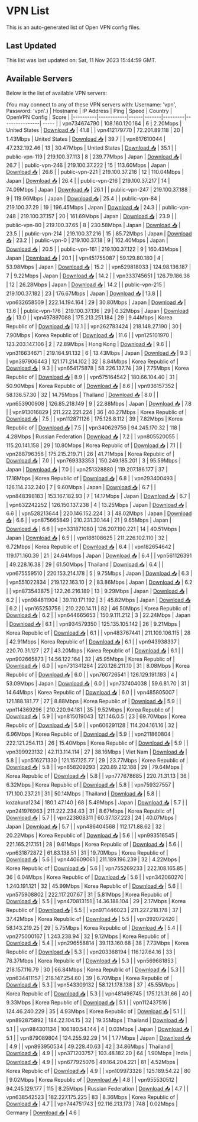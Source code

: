 # VPN List

This is an auto-generated list of Open VPN config files.

## Last Updated

This list was last updated on: Sat, 11 Nov 2023 15:44:59 GMT.

## Available Servers

Below is the list of available VPN servers:

(You may connect to any of these VPN servers with: Username: 'vpn', Password: 'vpn'.)
| Hostname | IP Address | Ping | Speed | Country | OpenVPN Config | Score |
|----------|------------|------|-------|---------|----------------| ----- |
| vpn734674790 | 108.160.120.164 | 6 | 2.20Mbps | United States | [Download 📥](./configs/server_0_US.ovpn) | 41.8 |
| vpn412179770 | 72.201.89.118 | 20 | 1.43Mbps | United States | [Download 📥](./configs/server_1_US.ovpn) | 39.7 |
| vpn817610044 | 47.232.192.46 | 13 | 30.47Mbps | United States | [Download 📥](./configs/server_2_US.ovpn) | 35.1 |
| public-vpn-119 | 219.100.37.113 | 8 | 239.77Mbps | Japan | [Download 📥](./configs/server_3_JP.ovpn) | 26.7 |
| public-vpn-246 | 219.100.37.222 | 15 | 113.60Mbps | Japan | [Download 📥](./configs/server_4_JP.ovpn) | 26.6 |
| public-vpn-221 | 219.100.37.218 | 12 | 110.04Mbps | Japan | [Download 📥](./configs/server_5_JP.ovpn) | 26.4 |
| public-vpn-216 | 219.100.37.217 | 14 | 74.09Mbps | Japan | [Download 📥](./configs/server_6_JP.ovpn) | 26.1 |
| public-vpn-247 | 219.100.37.188 | 9 | 119.96Mbps | Japan | [Download 📥](./configs/server_7_JP.ovpn) | 25.4 |
| public-vpn-84 | 219.100.37.29 | 19 | 196.45Mbps | Japan | [Download 📥](./configs/server_8_JP.ovpn) | 24.3 |
| public-vpn-248 | 219.100.37.157 | 20 | 161.69Mbps | Japan | [Download 📥](./configs/server_9_JP.ovpn) | 23.9 |
| public-vpn-80 | 219.100.37.65 | 8 | 230.58Mbps | Japan | [Download 📥](./configs/server_10_JP.ovpn) | 23.5 |
| public-vpn-214 | 219.100.37.216 | 15 | 85.72Mbps | Japan | [Download 📥](./configs/server_11_JP.ovpn) | 23.2 |
| public-vpn-0 | 219.100.37.18 | 9 | 162.40Mbps | Japan | [Download 📥](./configs/server_12_JP.ovpn) | 20.5 |
| public-vpn-161 | 219.100.37.122 | 9 | 160.43Mbps | Japan | [Download 📥](./configs/server_13_JP.ovpn) | 20.1 |
| vpn451755087 | 59.129.80.180 | 4 | 53.98Mbps | Japan | [Download 📥](./configs/server_14_JP.ovpn) | 15.2 |
| vpn529818033 | 124.98.136.187 | 7 | 9.22Mbps | Japan | [Download 📥](./configs/server_15_JP.ovpn) | 14.2 |
| vpn333745651 | 126.79.186.36 | 12 | 26.28Mbps | Japan | [Download 📥](./configs/server_16_JP.ovpn) | 14.2 |
| public-vpn-215 | 219.100.37.182 | 23 | 176.67Mbps | Japan | [Download 📥](./configs/server_17_JP.ovpn) | 13.8 |
| vpn632658509 | 222.14.194.164 | 29 | 30.80Mbps | Japan | [Download 📥](./configs/server_18_JP.ovpn) | 13.6 |
| public-vpn-176 | 219.100.37.136 | 29 | 0.32Mbps | Japan | [Download 📥](./configs/server_19_JP.ovpn) | 13.0 |
| vpn497897088 | 175.213.251.184 | 29 | 9.44Mbps | Korea Republic of | [Download 📥](./configs/server_20_KR.ovpn) | 12.1 |
| vpn262783424 | 218.148.27.190 | 30 | 7.90Mbps | Korea Republic of | [Download 📥](./configs/server_21_KR.ovpn) | 11.6 |
| vpn125101970 | 123.203.147.106 | 2 | 72.89Mbps | Hong Kong | [Download 📥](./configs/server_22_HK.ovpn) | 9.6 |
| vpn316634671 | 219.164.91.132 | 6 | 13.43Mbps | Japan | [Download 📥](./configs/server_23_JP.ovpn) | 9.3 |
| vpn397906443 | 121.171.214.102 | 32 | 8.84Mbps | Korea Republic of | [Download 📥](./configs/server_24_KR.ovpn) | 9.3 |
| vpn654175878 | 58.226.137.74 | 39 | 7.75Mbps | Korea Republic of | [Download 📥](./configs/server_25_KR.ovpn) | 8.9 |
| vpn575164542 | 180.66.104.40 | 31 | 50.90Mbps | Korea Republic of | [Download 📥](./configs/server_26_KR.ovpn) | 8.6 |
| vpn936157352 | 58.136.57.30 | 32 | 14.75Mbps | Thailand | [Download 📥](./configs/server_27_TH.ovpn) | 8.0 |
| vpn653900908 | 126.85.218.149 | 9 | 22.88Mbps | Japan | [Download 📥](./configs/server_28_JP.ovpn) | 7.8 |
| vpn913016829 | 211.222.221.224 | 36 | 40.27Mbps | Korea Republic of | [Download 📥](./configs/server_29_KR.ovpn) | 7.5 |
| vpn112871126 | 175.126.8.112 | 39 | 7.82Mbps | Korea Republic of | [Download 📥](./configs/server_30_KR.ovpn) | 7.5 |
| vpn340629756 | 94.245.170.32 | 118 | 4.28Mbps | Russian Federation | [Download 📥](./configs/server_31_RU.ovpn) | 7.2 |
| vpn805520055 | 115.20.141.158 | 29 | 10.80Mbps | Korea Republic of | [Download 📥](./configs/server_32_KR.ovpn) | 7.1 |
| vpn288796356 | 175.215.219.71 | 26 | 41.71Mbps | Korea Republic of | [Download 📥](./configs/server_33_KR.ovpn) | 7.0 |
| vpn769333353 | 150.249.185.201 | 3 | 95.59Mbps | Japan | [Download 📥](./configs/server_34_JP.ovpn) | 7.0 |
| vpn251328880 | 119.207.186.177 | 37 | 17.18Mbps | Korea Republic of | [Download 📥](./configs/server_35_KR.ovpn) | 6.8 |
| vpn293400493 | 126.114.232.240 | 7 | 9.60Mbps | Japan | [Download 📥](./configs/server_36_JP.ovpn) | 6.7 |
| vpn848398183 | 153.167.182.93 | 7 | 14.17Mbps | Japan | [Download 📥](./configs/server_37_JP.ovpn) | 6.7 |
| vpn632242252 | 126.150.137.238 | 4 | 13.25Mbps | Japan | [Download 📥](./configs/server_38_JP.ovpn) | 6.6 |
| vpn528213644 | 220.146.152.224 | 3 | 48.02Mbps | Japan | [Download 📥](./configs/server_39_JP.ovpn) | 6.6 |
| vpn875665849 | 210.231.30.144 | 21 | 9.65Mbps | Japan | [Download 📥](./configs/server_40_JP.ovpn) | 6.6 |
| vpn331871080 | 126.207.190.221 | 14 | 40.51Mbps | Japan | [Download 📥](./configs/server_41_JP.ovpn) | 6.5 |
| vpn188108625 | 211.226.102.110 | 32 | 6.72Mbps | Korea Republic of | [Download 📥](./configs/server_42_KR.ovpn) | 6.4 |
| vpn182654642 | 119.171.160.39 | 21 | 24.64Mbps | Japan | [Download 📥](./configs/server_43_JP.ovpn) | 6.4 |
| vpn561126391 | 49.228.16.38 | 29 | 61.50Mbps | Thailand | [Download 📥](./configs/server_44_TH.ovpn) | 6.4 |
| vpn675559510 | 220.153.214.178 | 5 | 9.75Mbps | Japan | [Download 📥](./configs/server_45_JP.ovpn) | 6.3 |
| vpn551022834 | 219.122.163.10 | 2 | 83.86Mbps | Japan | [Download 📥](./configs/server_46_JP.ovpn) | 6.2 |
| vpn873543875 | 122.26.216.189 | 13 | 9.29Mbps | Japan | [Download 📥](./configs/server_47_JP.ovpn) | 6.2 |
| vpn984811904 | 39.110.171.192 | 3 | 45.82Mbps | Japan | [Download 📥](./configs/server_48_JP.ovpn) | 6.2 |
| vpn165253756 | 210.220.14.11 | 82 | 46.50Mbps | Korea Republic of | [Download 📥](./configs/server_49_KR.ovpn) | 6.2 |
| vpn644665653 | 150.9.111.212 | 3 | 22.24Mbps | Japan | [Download 📥](./configs/server_50_JP.ovpn) | 6.1 |
| vpn934579350 | 125.135.105.142 | 26 | 9.21Mbps | Korea Republic of | [Download 📥](./configs/server_51_KR.ovpn) | 6.1 |
| vpn483767441 | 211.109.106.115 | 28 | 42.91Mbps | Korea Republic of | [Download 📥](./configs/server_52_KR.ovpn) | 6.1 |
| vpn943938337 | 220.70.31.127 | 27 | 43.20Mbps | Korea Republic of | [Download 📥](./configs/server_53_KR.ovpn) | 6.1 |
| vpn902665873 | 14.56.122.164 | 32 | 45.95Mbps | Korea Republic of | [Download 📥](./configs/server_54_KR.ovpn) | 6.0 |
| vpn731341284 | 220.126.211.10 | 31 | 8.08Mbps | Korea Republic of | [Download 📥](./configs/server_55_KR.ovpn) | 6.0 |
| vpn760726541 | 126.129.191.193 | 4 | 53.09Mbps | Japan | [Download 📥](./configs/server_56_JP.ovpn) | 6.0 |
| vpn737404038 | 59.6.81.70 | 31 | 14.64Mbps | Korea Republic of | [Download 📥](./configs/server_57_KR.ovpn) | 6.0 |
| vpn485805007 | 121.188.181.77 | 27 | 8.88Mbps | Korea Republic of | [Download 📥](./configs/server_58_KR.ovpn) | 5.9 |
| vpn114369296 | 210.220.94.181 | 35 | 9.52Mbps | Korea Republic of | [Download 📥](./configs/server_59_KR.ovpn) | 5.9 |
| vpn815019043 | 121.146.0.5 | 23 | 69.70Mbps | Korea Republic of | [Download 📥](./configs/server_60_KR.ovpn) | 5.9 |
| vpn606291128 | 114.204.161.16 | 32 | 6.96Mbps | Korea Republic of | [Download 📥](./configs/server_61_KR.ovpn) | 5.9 |
| vpn211860804 | 222.121.254.113 | 26 | 15.40Mbps | Korea Republic of | [Download 📥](./configs/server_62_KR.ovpn) | 5.9 |
| vpn399923132 | 42.113.114.114 | 27 | 38.16Mbps | Viet Nam | [Download 📥](./configs/server_63_VN.ovpn) | 5.8 |
| vpn516271330 | 121.157.125.77 | 29 | 23.77Mbps | Korea Republic of | [Download 📥](./configs/server_64_KR.ovpn) | 5.8 |
| vpn858209293 | 220.89.212.188 | 29 | 79.64Mbps | Korea Republic of | [Download 📥](./configs/server_65_KR.ovpn) | 5.8 |
| vpn777678685 | 220.71.31.13 | 36 | 6.32Mbps | Korea Republic of | [Download 📥](./configs/server_66_KR.ovpn) | 5.8 |
| vpn759327557 | 171.100.237.21 | 31 | 50.14Mbps | Thailand | [Download 📥](./configs/server_67_TH.ovpn) | 5.8 |
| kozakura1234 | 180.1.47.140 | 68 | 5.49Mbps | Japan | [Download 📥](./configs/server_68_JP.ovpn) | 5.7 |
| vpn241976963 | 211.222.234.43 | 31 | 8.67Mbps | Korea Republic of | [Download 📥](./configs/server_69_KR.ovpn) | 5.7 |
| vpn223808311 | 60.37.137.223 | 24 | 40.07Mbps | Japan | [Download 📥](./configs/server_70_JP.ovpn) | 5.7 |
| vpn486404568 | 112.171.88.62 | 32 | 20.22Mbps | Korea Republic of | [Download 📥](./configs/server_71_KR.ovpn) | 5.6 |
| vpn993516545 | 221.165.217.151 | 28 | 9.61Mbps | Korea Republic of | [Download 📥](./configs/server_72_KR.ovpn) | 5.6 |
| vpn631872872 | 61.83.138.51 | 31 | 19.70Mbps | Korea Republic of | [Download 📥](./configs/server_73_KR.ovpn) | 5.6 |
| vpn440609061 | 211.189.196.239 | 32 | 4.22Mbps | Korea Republic of | [Download 📥](./configs/server_74_KR.ovpn) | 5.6 |
| vpn755269233 | 222.108.165.85 | 36 | 6.04Mbps | Korea Republic of | [Download 📥](./configs/server_75_KR.ovpn) | 5.6 |
| vpn342060270 | 1.240.191.121 | 32 | 45.99Mbps | Korea Republic of | [Download 📥](./configs/server_76_KR.ovpn) | 5.6 |
| vpn575908802 | 222.117.207.67 | 31 | 5.81Mbps | Korea Republic of | [Download 📥](./configs/server_77_KR.ovpn) | 5.5 |
| vpn470813151 | 14.36.188.104 | 29 | 2.17Mbps | Korea Republic of | [Download 📥](./configs/server_78_KR.ovpn) | 5.5 |
| vpn971446023 | 211.227.218.178 | 37 | 37.42Mbps | Korea Republic of | [Download 📥](./configs/server_79_KR.ovpn) | 5.5 |
| vpn392072420 | 58.143.219.25 | 29 | 5.75Mbps | Korea Republic of | [Download 📥](./configs/server_80_KR.ovpn) | 5.4 |
| vpn275000167 | 1.243.238.94 | 32 | 9.12Mbps | Korea Republic of | [Download 📥](./configs/server_81_KR.ovpn) | 5.4 |
| vpn296558814 | 39.113.160.68 | 38 | 7.73Mbps | Korea Republic of | [Download 📥](./configs/server_82_KR.ovpn) | 5.3 |
| vpn203368194 | 116.127.64.16 | 33 | 78.37Mbps | Korea Republic of | [Download 📥](./configs/server_83_KR.ovpn) | 5.3 |
| vpn569681853 | 218.157.116.79 | 30 | 66.84Mbps | Korea Republic of | [Download 📥](./configs/server_84_KR.ovpn) | 5.3 |
| vpn634411157 | 218.147.254.60 | 39 | 6.70Mbps | Korea Republic of | [Download 📥](./configs/server_85_KR.ovpn) | 5.3 |
| vpn543309132 | 58.121.178.138 | 37 | 45.55Mbps | Korea Republic of | [Download 📥](./configs/server_86_KR.ovpn) | 5.3 |
| vpn481498745 | 175.121.31.66 | 40 | 9.33Mbps | Korea Republic of | [Download 📥](./configs/server_87_KR.ovpn) | 5.1 |
| vpn112437516 | 124.46.240.229 | 35 | 4.93Mbps | Korea Republic of | [Download 📥](./configs/server_88_KR.ovpn) | 5.1 |
| vpn892875892 | 184.22.104.15 | 32 | 19.35Mbps | Thailand | [Download 📥](./configs/server_89_TH.ovpn) | 5.1 |
| vpn984301134 | 106.180.54.144 | 4 | 0.03Mbps | Japan | [Download 📥](./configs/server_90_JP.ovpn) | 5.1 |
| vpn879089804 | 124.255.92.29 | 14 | 1.77Mbps | Japan | [Download 📥](./configs/server_91_JP.ovpn) | 4.9 |
| vpn893950534 | 49.228.40.63 | 42 | 34.86Mbps | Thailand | [Download 📥](./configs/server_92_TH.ovpn) | 4.9 |
| vpn371203757 | 103.48.182.20 | 64 | 1.90Mbps | India | [Download 📥](./configs/server_93_IN.ovpn) | 4.9 |
| vpn677925076 | 49.164.204.221 | 81 | 4.52Mbps | Korea Republic of | [Download 📥](./configs/server_94_KR.ovpn) | 4.9 |
| vpn109973328 | 125.189.54.22 | 80 | 9.02Mbps | Korea Republic of | [Download 📥](./configs/server_95_KR.ovpn) | 4.8 |
| vpn955530512 | 94.245.129.177 | 115 | 8.25Mbps | Russian Federation | [Download 📥](./configs/server_96_RU.ovpn) | 4.7 |
| vpn638542523 | 182.227.175.225 | 83 | 8.36Mbps | Korea Republic of | [Download 📥](./configs/server_97_KR.ovpn) | 4.7 |
| vpn744751743 | 92.116.213.173 | 748 | 0.02Mbps | Germany | [Download 📥](./configs/server_98_DE.ovpn) | 4.6 |
